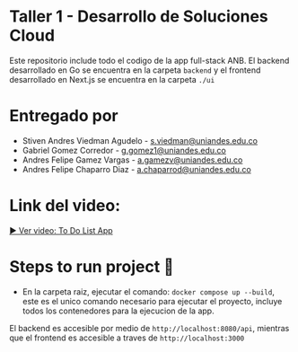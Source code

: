 # Taller 1 - Desarrollo de Soluciones Cloud
Este repositorio include todo el codigo de la app full-stack ANB. El backend desarrollado en Go se encuentra en la carpeta `backend` y el frontend desarrollado en Next.js se encuentra en la carpeta `./ui`

# Entregado por 

- Stiven Andres Viedman Agudelo - s.viedman@uniandes.edu.co
- Gabriel Gomez Corredor - g.gomez1@uniandes.edu.co
- Andres Felipe Gamez Vargas - a.gamezv@uniandes.edu.co
- Andres Felipe Chaparro Diaz - a.chaparrod@uniandes.edu.co

# Link del video:
[▶️ Ver video: To Do List App](https://drive.google.com/file/d/1ioU0j2fi_YJqDCHRWnNkWYuH0POOhvUF/view?usp=sharing)


# Steps to run project 🚀
- En la carpeta raiz, ejecutar el comando: `docker compose up --build`, este es el unico comando necesario para ejecutar el proyecto, incluye todos los contenedores para la ejecucion de la app.

El backend es accesible por medio de `http://localhost:8080/api`, mientras que el frontend es accesible a traves de ``http://localhost:3000``
